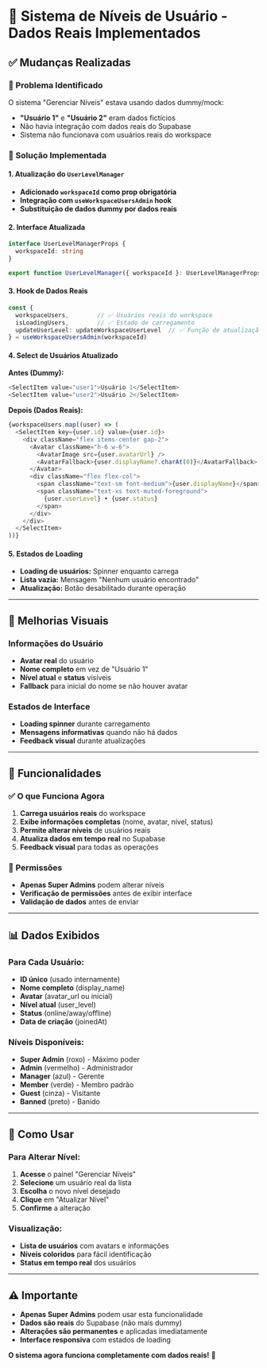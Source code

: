 # 🔄 Sistema de Níveis de Usuário - Dados Reais Implementados

## **✅ Mudanças Realizadas**

### **🎯 Problema Identificado**
O sistema "Gerenciar Níveis" estava usando dados dummy/mock:
- **"Usuário 1"** e **"Usuário 2"** eram dados fictícios
- Não havia integração com dados reais do Supabase
- Sistema não funcionava com usuários reais do workspace

### **🔧 Solução Implementada**

#### **1. Atualização do `UserLevelManager`**
- **Adicionado `workspaceId` como prop obrigatória**
- **Integração com `useWorkspaceUsersAdmin` hook**
- **Substituição de dados dummy por dados reais**

#### **2. Interface Atualizada**
```typescript
interface UserLevelManagerProps {
  workspaceId: string
}

export function UserLevelManager({ workspaceId }: UserLevelManagerProps)
```

#### **3. Hook de Dados Reais**
```typescript
const {
  workspaceUsers,        // ✅ Usuários reais do workspace
  isLoadingUsers,        // ✅ Estado de carregamento
  updateUserLevel: updateWorkspaceUserLevel  // ✅ Função de atualização
} = useWorkspaceUsersAdmin(workspaceId)
```

#### **4. Select de Usuários Atualizado**
**Antes (Dummy):**
```typescript
<SelectItem value="user1">Usuário 1</SelectItem>
<SelectItem value="user2">Usuário 2</SelectItem>
```

**Depois (Dados Reais):**
```typescript
{workspaceUsers.map((user) => (
  <SelectItem key={user.id} value={user.id}>
    <div className="flex items-center gap-2">
      <Avatar className="h-6 w-6">
        <AvatarImage src={user.avatarUrl} />
        <AvatarFallback>{user.displayName?.charAt(0)}</AvatarFallback>
      </Avatar>
      <div className="flex flex-col">
        <span className="text-sm font-medium">{user.displayName}</span>
        <span className="text-xs text-muted-foreground">
          {user.userLevel} • {user.status}
        </span>
      </div>
    </div>
  </SelectItem>
))}
```

#### **5. Estados de Loading**
- **Loading de usuários:** Spinner enquanto carrega
- **Lista vazia:** Mensagem "Nenhum usuário encontrado"
- **Atualização:** Botão desabilitado durante operação

---

## **🎨 Melhorias Visuais**

### **Informações do Usuário**
- **Avatar real** do usuário
- **Nome completo** em vez de "Usuário 1"
- **Nível atual** e **status** visíveis
- **Fallback** para inicial do nome se não houver avatar

### **Estados de Interface**
- **Loading spinner** durante carregamento
- **Mensagens informativas** quando não há dados
- **Feedback visual** durante atualizações

---

## **🔧 Funcionalidades**

### **✅ O que Funciona Agora**
1. **Carrega usuários reais** do workspace
2. **Exibe informações completas** (nome, avatar, nível, status)
3. **Permite alterar níveis** de usuários reais
4. **Atualiza dados em tempo real** no Supabase
5. **Feedback visual** para todas as operações

### **🎯 Permissões**
- **Apenas Super Admins** podem alterar níveis
- **Verificação de permissões** antes de exibir interface
- **Validação de dados** antes de enviar

---

## **📊 Dados Exibidos**

### **Para Cada Usuário:**
- **ID único** (usado internamente)
- **Nome completo** (display_name)
- **Avatar** (avatar_url ou inicial)
- **Nível atual** (user_level)
- **Status** (online/away/offline)
- **Data de criação** (joinedAt)

### **Níveis Disponíveis:**
- **Super Admin** (roxo) - Máximo poder
- **Admin** (vermelho) - Administrador
- **Manager** (azul) - Gerente
- **Member** (verde) - Membro padrão
- **Guest** (cinza) - Visitante
- **Banned** (preto) - Banido

---

## **🚀 Como Usar**

### **Para Alterar Nível:**
1. **Acesse** o painel "Gerenciar Níveis"
2. **Selecione** um usuário real da lista
3. **Escolha** o novo nível desejado
4. **Clique** em "Atualizar Nível"
5. **Confirme** a alteração

### **Visualização:**
- **Lista de usuários** com avatars e informações
- **Níveis coloridos** para fácil identificação
- **Status em tempo real** dos usuários

---

## **⚠️ Importante**

- **Apenas Super Admins** podem usar esta funcionalidade
- **Dados são reais** do Supabase (não mais dummy)
- **Alterações são permanentes** e aplicadas imediatamente
- **Interface responsiva** com estados de loading

**O sistema agora funciona completamente com dados reais!** 🎉
